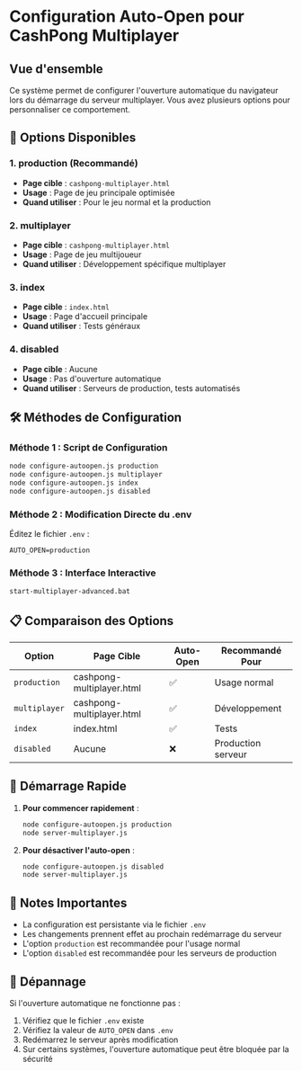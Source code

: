 # Configuration Auto-Open pour CashPong Multiplayer

## Vue d'ensemble

Ce système permet de configurer l'ouverture automatique du navigateur lors du démarrage du serveur multiplayer. Vous avez plusieurs options pour personnaliser ce comportement.

## 🎯 Options Disponibles

### 1. **production** (Recommandé)
- **Page cible** : `cashpong-multiplayer.html`
- **Usage** : Page de jeu principale optimisée
- **Quand utiliser** : Pour le jeu normal et la production

### 2. **multiplayer**
- **Page cible** : `cashpong-multiplayer.html`
- **Usage** : Page de jeu multijoueur
- **Quand utiliser** : Développement spécifique multiplayer

### 3. **index**
- **Page cible** : `index.html`
- **Usage** : Page d'accueil principale
- **Quand utiliser** : Tests généraux

### 4. **disabled**
- **Page cible** : Aucune
- **Usage** : Pas d'ouverture automatique
- **Quand utiliser** : Serveurs de production, tests automatisés

## 🛠️ Méthodes de Configuration

### Méthode 1 : Script de Configuration
```bash
node configure-autoopen.js production
node configure-autoopen.js multiplayer
node configure-autoopen.js index
node configure-autoopen.js disabled
```

### Méthode 2 : Modification Directe du .env
Éditez le fichier `.env` :
```env
AUTO_OPEN=production
```

### Méthode 3 : Interface Interactive
```bash
start-multiplayer-advanced.bat
```

## 📋 Comparaison des Options

| Option | Page Cible | Auto-Open | Recommandé Pour |
|--------|------------|-----------|-----------------|
| `production` | cashpong-multiplayer.html | ✅ | Usage normal |
| `multiplayer` | cashpong-multiplayer.html | ✅ | Développement |
| `index` | index.html | ✅ | Tests |
| `disabled` | Aucune | ❌ | Production serveur |

## 🚀 Démarrage Rapide

1. **Pour commencer rapidement** :
   ```bash
   node configure-autoopen.js production
   node server-multiplayer.js
   ```

2. **Pour désactiver l'auto-open** :
   ```bash
   node configure-autoopen.js disabled
   node server-multiplayer.js
   ```

## 📝 Notes Importantes

- La configuration est persistante via le fichier `.env`
- Les changements prennent effet au prochain redémarrage du serveur
- L'option `production` est recommandée pour l'usage normal
- L'option `disabled` est recommandée pour les serveurs de production

## 🔧 Dépannage

Si l'ouverture automatique ne fonctionne pas :
1. Vérifiez que le fichier `.env` existe
2. Vérifiez la valeur de `AUTO_OPEN` dans `.env`
3. Redémarrez le serveur après modification
4. Sur certains systèmes, l'ouverture automatique peut être bloquée par la sécurité
